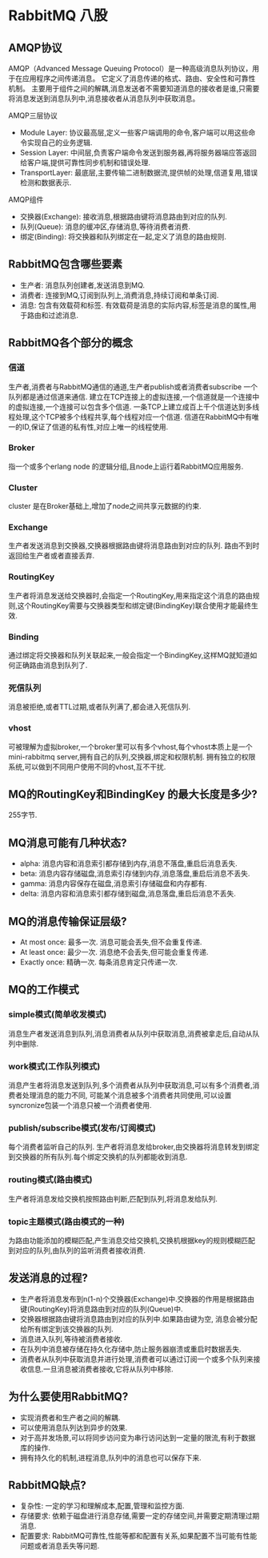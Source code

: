 # RabbitMQ 八股

## AMQP协议

AMQP（Advanced Message Queuing Protocol）是一种高级消息队列协议，用于在应用程序之间传递消息。
它定义了消息传递的格式、路由、安全性和可靠性机制。
主要用于组件之间的解耦,消息发送者不需要知道消息的接收者是谁,只需要将消息发送到消息队列中,消息接收者从消息队列中获取消息。

AMQP三层协议

- Module Layer: 协议最高层,定义一些客户端调用的命令,客户端可以用这些命令实现自己的业务逻辑.
- Session Layer: 中间层,负责客户端命令发送到服务器,再将服务器端应答返回给客户端,提供可靠性同步机制和错误处理.
- TransportLayer: 最底层,主要传输二进制数据流,提供帧的处理,信道复用,错误检测和数据表示.

AMQP组件

- 交换器(Exchange): 接收消息,根据路由键将消息路由到对应的队列.
- 队列(Queue): 消息的缓冲区,存储消息,等待消费者消费.
- 绑定(Binding): 将交换器和队列绑定在一起,定义了消息的路由规则.

## RabbitMQ包含哪些要素

- 生产者: 消息队列创建者,发送消息到MQ.
- 消费者: 连接到MQ,订阅到队列上,消费消息,持续订阅和单条订阅.
- 消息: 包含有效载荷和标签. 有效载荷是消息的实际内容,标签是消息的属性,用于路由和过滤消息.

## RabbitMQ各个部分的概念

### 信道

生产者,消费者与RabbitMQ通信的通道,生产者publish或者消费者subscribe 一个队列都是通过信道来通信.
建立在TCP连接上的虚拟连接,一个信道就是一个连接中的虚拟连接,一个连接可以包含多个信道.
一条TCP上建立成百上千个信道达到多线程处理,这个TCP被多个线程共享,每个线程对应一个信道.
信道在RabbitMQ中有唯一的ID,保证了信道的私有性,对应上唯一的线程使用.

### Broker

指一个或多个erlang node 的逻辑分组,且node上运行着RabbitMQ应用服务.

### Cluster

cluster 是在Broker基础上,增加了node之间共享元数据的约束.

### Exchange

生产者发送消息到交换器,交换器根据路由键将消息路由到对应的队列.
路由不到时返回给生产者或者直接丢弃.

### RoutingKey

生产者将消息发送给交换器时,会指定一个RoutingKey,用来指定这个消息的路由规则,这个RoutingKey需要与交换器类型和绑定键(BindingKey)联合使用才能最终生效.

### Binding

通过绑定将交换器和队列关联起来,一般会指定一个BindingKey,这样MQ就知道如何正确路由消息到队列了.

### 死信队列

消息被拒绝,或者TTL过期,或者队列满了,都会进入死信队列.

### vhost

可被理解为虚拟broker,一个broker里可以有多个vhost,每个vhost本质上是一个mini-rabbitmq server,拥有自己的队列,交换器,绑定和权限机制.
拥有独立的权限系统,可以做到不同用户使用不同的vhost,互不干扰.

## MQ的RoutingKey和BindingKey 的最大长度是多少?

255字节.

## MQ消息可能有几种状态?

- alpha: 消息内容和消息索引都存储到内存,消息不落盘,重启后消息丢失.
- beta: 消息内容存储磁盘,消息索引存储到内存,消息落盘,重启后消息不丢失.
- gamma: 消息内容保存在磁盘,消息索引存储磁盘和内存都有.
- delta: 消息内容和消息索引都存储到磁盘,消息落盘,重启后消息不丢失.

## MQ的消息传输保证层级?

- At most once: 最多一次. 消息可能会丢失,但不会重复传递.
- At least once: 最少一次. 消息绝不会丢失,但可能会重复传递.
- Exactly once: 精确一次. 每条消息肯定只传递一次.

## MQ的工作模式

### simple模式(简单收发模式)

消息生产者发送消息到队列,消息消费者从队列中获取消息,消费被拿走后,自动从队列中删除.

### work模式(工作队列模式)

消息产生者将消息发送到队列,多个消费者从队列中获取消息,可以有多个消费者,消费者处理消息的能力不同,
可能某个消息被多个消费者共同使用,可以设置syncronize包装一个消息只被一个消费者使用.

### publish/subscribe模式(发布/订阅模式)

每个消费者监听自己的队列.
生产者将消息发给broker,由交换器将消息转发到绑定到交换器的所有队列.每个绑定交换机的队列都能收到消息.

### routing模式(路由模式)

生产者将消息发给交换机按照路由判断,匹配到队列,将消息发给队列.

### topic主题模式(路由模式的一种)

为路由功能添加的模糊匹配,产生消息交给交换机,交换机根据key的规则模糊匹配到对应的队列,由队列的监听消费者接收消费.

## 发送消息的过程?

- 生产者将消息发布到n(1-n)个交换器(Exchange)中.交换器的作用是根据路由键(RoutingKey)将消息路由到对应的队列(Queue)中.
- 交换器根据路由键将消息路由到对应的队列中.如果路由键为空, 消息会被分配给所有绑定到该交换器的队列.
- 消息进入队列,等待被消费者接收.
- 在队列中消息被存储在持久化存储中,防止服务器崩溃或重启时数据丢失.
- 消费者从队列中获取消息并进行处理,消费者可以通过订阅一个或多个队列来接收信息.一旦消息被消费者接收,它将从队列中移除.

## 为什么要使用RabbitMQ?

- 实现消费者和生产者之间的解耦.
- 可以使用消息队列达到异步的效果.
- 对于高并发场景,可以将同步访问变为串行访问达到一定量的限流,有利于数据库的操作.
- 拥有持久化的机制,进程消息,队列中的消息也可以保存下来.

## RabbitMQ缺点?

- 复杂性: 一定的学习和理解成本,配置,管理和监控方面.
- 存储要求: 依赖于磁盘进行消息存储,需要一定的存储空间,并需要定期清理过期消息.
- 配置要求: RabbitMQ可靠性,性能等都和配置有关系,如果配置不当可能有性能问题或者消息丢失等问题.
